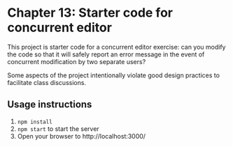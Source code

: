 # Chapter 13: Starter code for concurrent editor

This project is starter code for a concurrent editor exercise: can you modify the code so that it will safely report an error message in the event of concurrent modification by two separate users?

Some aspects of the project intentionally violate good design practices to facilitate class discussions.

## Usage instructions

1. `npm install`
2. `npm start` to start the server
3. Open your browser to http://localhost:3000/
